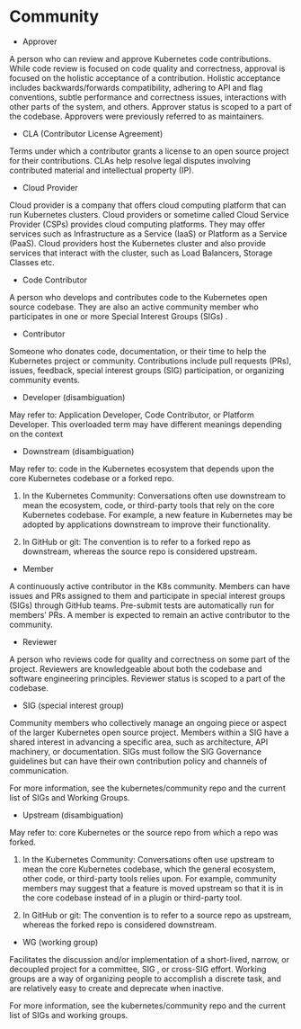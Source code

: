 # Community

- Approver

A person who can review and approve Kubernetes code contributions. While code
review is focused on code quality and correctness, approval is focused on the
holistic acceptance of a contribution. Holistic acceptance includes
backwards/forwards compatibility, adhering to API and flag conventions, subtle
performance and correctness issues, interactions with other parts of the system,
and others. Approver status is scoped to a part of the codebase. Approvers were
previously referred to as maintainers.

- CLA (Contributor License Agreement)

Terms under which a contributor grants a license to an open source project for
their contributions. CLAs help resolve legal disputes involving contributed
material and intellectual property (IP).

- Cloud Provider

Cloud provider is a company that offers cloud computing platform that can run
Kubernetes clusters. Cloud providers or sometime called Cloud Service Provider
(CSPs) provides cloud computing platforms. They may offer services such as
Infrastructure as a Service (IaaS) or Platform as a Service (PaaS). Cloud
providers host the Kubernetes cluster and also provide services that interact
with the cluster, such as Load Balancers, Storage Classes etc.

- Code Contributor

A person who develops and contributes code to the Kubernetes open source
codebase. They are also an active community member who participates in one or
more Special Interest Groups (SIGs) .

- Contributor

Someone who donates code, documentation, or their time to help the Kubernetes
project or community. Contributions include pull requests (PRs), issues,
feedback, special interest groups (SIG) participation, or organizing community
events.

- Developer (disambiguation)

May refer to: Application Developer, Code Contributor, or Platform Developer.
This overloaded term may have different meanings depending on the context

- Downstream (disambiguation)

May refer to: code in the Kubernetes ecosystem that depends upon the core
Kubernetes codebase or a forked repo.

  1. In the Kubernetes Community: Conversations often use downstream to mean the
     ecosystem, code, or third-party tools that rely on the core Kubernetes
     codebase. For example, a new feature in Kubernetes may be adopted by
     applications downstream to improve their functionality.

  2. In GitHub or git: The convention is to refer to a forked repo as
     downstream, whereas the source repo is considered upstream.

- Member

A continuously active contributor in the K8s community. Members can have issues
and PRs assigned to them and participate in special interest groups (SIGs)
through GitHub teams. Pre-submit tests are automatically run for members’ PRs. A
member is expected to remain an active contributor to the community.

- Reviewer

A person who reviews code for quality and correctness on some part of the
project. Reviewers are knowledgeable about both the codebase and software
engineering principles. Reviewer status is scoped to a part of the codebase.

- SIG (special interest group)

Community members who collectively manage an ongoing piece or aspect of the
larger Kubernetes open source project. Members within a SIG have a shared
interest in advancing a specific area, such as architecture, API machinery, or
documentation. SIGs must follow the SIG Governance guidelines but can have their
own contribution policy and channels of communication.

For more information, see the kubernetes/community repo and the current list of
SIGs and Working Groups.

- Upstream (disambiguation)

May refer to: core Kubernetes or the source repo from which a repo was forked.

  1. In the Kubernetes Community: Conversations often use upstream to mean the
     core Kubernetes codebase, which the general ecosystem, other code, or
     third-party tools relies upon. For example, community members may suggest
     that a feature is moved upstream so that it is in the core codebase instead
     of in a plugin or third-party tool.

  2. In GitHub or git: The convention is to refer to a source repo as upstream,
     whereas the forked repo is considered downstream.

- WG (working group)

Facilitates the discussion and/or implementation of a short-lived, narrow, or
decoupled project for a committee, SIG , or cross-SIG effort. Working groups are
a way of organizing people to accomplish a discrete task, and are relatively
easy to create and deprecate when inactive.

For more information, see the kubernetes/community repo and the current list of
SIGs and working groups.

